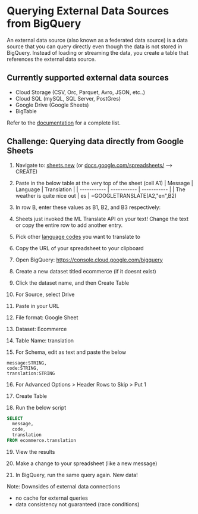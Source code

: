 # Querying External Data Sources from BigQuery

An external data source (also known as a federated data source) is a data source that you can query directly even though the data is not stored in BigQuery. Instead of loading or streaming the data, you create a table that references the external data source.

## Currently supported external data sources
- Cloud Storage (CSV, Orc, Parquet, Avro, JSON, etc..)
- Cloud SQL (mySQL, SQL Server, PostGres)
- Google Drive (Google Sheets)
- BigTable 

Refer to the [documentation](https://cloud.google.com/bigquery/external-data-sources) for a complete list.

## Challenge: Querying data directly from Google Sheets

1. Navigate to: [sheets.new](sheets.new) (or [docs.google.com/spreadsheets/](docs.google.com/spreadsheets/) --> CREATE)

2. Paste in the below table at the very top of the sheet (cell A1)
| Message     | Language    | Translation |
| ----------- | ----------- | ----------- |
| The weather is quite nice out | es | =GOOGLETRANSLATE(A2,"en",B2)

3. In row B, enter these values as B1, B2, and B3 respectively:

4. Sheets just invoked the ML Translate API on your text! Change the text or copy the entire row to add another entry.

5. Pick other [language codes](https://en.wikipedia.org/wiki/List_of_ISO_639-1_codes) you want to translate to

6. Copy the URL of your spreadsheet to your clipboard

7. Open BigQuery: https://console.cloud.google.com/bigquery

8. Create a new dataset titled ecommerce (if it doesnt exist)

9. Click the dataset name, and then Create Table

10. For Source, select Drive

11. Paste in your URL

12. File format: Google Sheet

13. Dataset: Ecommerce

14. Table Name: translation

15. For Schema, edit as text and paste the below

```
message:STRING,
code:STRING,
translation:STRING
```

16. For Advanced Options > Header Rows to Skip > Put 1

17. Create Table 

18. Run the below script

```sql
SELECT 
  message,
  code,
  translation
FROM ecommerce.translation
```

19. View the results

20. Make a change to your spreadsheet (like a new message)

21. In BigQuery, run the same query again. New data!

Note: Downsides of external data connections
- no cache for external queries
- data consistency not guaranteed (race conditions)








